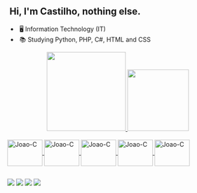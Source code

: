 ##  Hi, I'm Castilho, nothing else.
  
 -  🖥️ Information Technology (IT)
 -  📚 Studying Python, PHP, C#, HTML and CSS
  
 <div align="center">
  <a href="https://linktr.ee/joao.castilho">
  <img height="180em" src="https://github-readme-stats.vercel.app/api?username=Caztilho&show_icons=true&theme=dracula&include_all_commits=true&count_private=true"/>
  <img height="140em" src="https://github-readme-stats.vercel.app/api/top-langs/?username=Caztilho&layout=compact&langs_count=7&theme=dracula"/>
</div>

<div display:flex; style="display: inline_block"><br>
  <img align="center" alt="Joao-C" height="60" width="80" src="https://cdn.jsdelivr.net/gh/devicons/devicon/icons/python/python-original.svg" />
  <img align="center" alt="Joao-C" height="60" width="80" src="https://cdn.jsdelivr.net/gh/devicons/devicon/icons/php/php-original.svg" 
              />
  <img align="center" alt="Joao-C" height="60" width="80" src="https://cdn.jsdelivr.net/gh/devicons/devicon/icons/csharp/csharp-original.svg" />
          
  <img align="center" alt="Joao-C" height="60" width="80" src="https://cdn.jsdelivr.net/gh/devicons/devicon/icons/html5/html5-original.svg" />
  <img align="center" alt="Joao-C" height="60" width="80" src="https://cdn.jsdelivr.net/gh/devicons/devicon/icons/css3/css3-original.svg" 
              /> 
          
</div>

##

<div>
  <a href="https://instagram.com/joaocasstilho" target="_blank"><img src="https://img.shields.io/badge/-Instagram-%23E4405F?style=for-the-badge&logo=instagram&logoColor=white" target="_blank"></a>
  <a href = "mailto:joaovictorcastilho1@gmail.com"><img src="https://img.shields.io/badge/-Gmail-%23333?style=for-the-badge&logo=gmail&logoColor=white" target="_blank"></a>
  <a href="https://www.linkedin.com/in/joao-victor-castilho" target="_blank"><img src="https://img.shields.io/badge/-LinkedIn-%230077B5?style=for-the-badge&logo=linkedin&logoColor=white" target="_blank"></a> 
   <a href="https://discord.gg/KPMHZCHTSM" target="_blank"><img src="https://img.shields.io/badge/Discord-7289DA?style=for-the-badge&logo=discord&logoColor=white" target="_blank"></a>    
  
</div>

